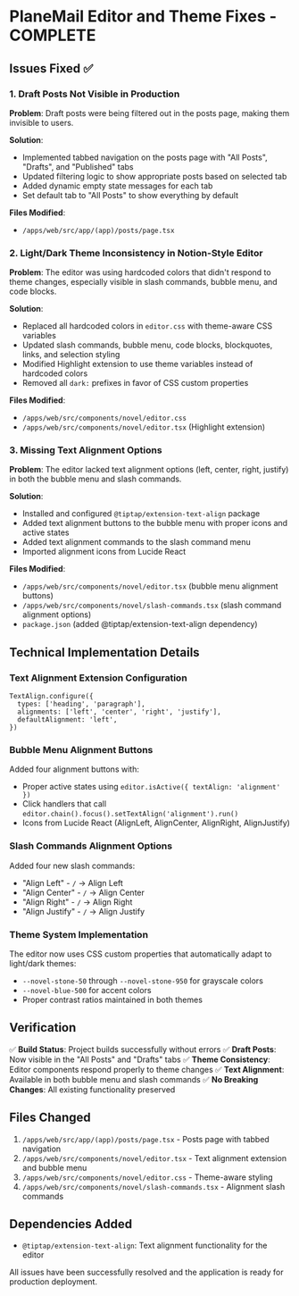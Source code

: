 # PlaneMail Editor and Theme Fixes - COMPLETE

## Issues Fixed ✅

### 1. Draft Posts Not Visible in Production
**Problem**: Draft posts were being filtered out in the posts page, making them invisible to users.

**Solution**: 
- Implemented tabbed navigation on the posts page with "All Posts", "Drafts", and "Published" tabs
- Updated filtering logic to show appropriate posts based on selected tab
- Added dynamic empty state messages for each tab
- Set default tab to "All Posts" to show everything by default

**Files Modified**:
- `/apps/web/src/app/(app)/posts/page.tsx`

### 2. Light/Dark Theme Inconsistency in Notion-Style Editor
**Problem**: The editor was using hardcoded colors that didn't respond to theme changes, especially visible in slash commands, bubble menu, and code blocks.

**Solution**:
- Replaced all hardcoded colors in `editor.css` with theme-aware CSS variables
- Updated slash commands, bubble menu, code blocks, blockquotes, links, and selection styling
- Modified Highlight extension to use theme variables instead of hardcoded colors
- Removed all `dark:` prefixes in favor of CSS custom properties

**Files Modified**:
- `/apps/web/src/components/novel/editor.css`
- `/apps/web/src/components/novel/editor.tsx` (Highlight extension)

### 3. Missing Text Alignment Options
**Problem**: The editor lacked text alignment options (left, center, right, justify) in both the bubble menu and slash commands.

**Solution**:
- Installed and configured `@tiptap/extension-text-align` package
- Added text alignment buttons to the bubble menu with proper icons and active states
- Added text alignment commands to the slash command menu
- Imported alignment icons from Lucide React

**Files Modified**:
- `/apps/web/src/components/novel/editor.tsx` (bubble menu alignment buttons)
- `/apps/web/src/components/novel/slash-commands.tsx` (slash command alignment options)
- `package.json` (added @tiptap/extension-text-align dependency)

## Technical Implementation Details

### Text Alignment Extension Configuration
```tsx
TextAlign.configure({
  types: ['heading', 'paragraph'],
  alignments: ['left', 'center', 'right', 'justify'],
  defaultAlignment: 'left',
})
```

### Bubble Menu Alignment Buttons
Added four alignment buttons with:
- Proper active states using `editor.isActive({ textAlign: 'alignment' })`
- Click handlers that call `editor.chain().focus().setTextAlign('alignment').run()`
- Icons from Lucide React (AlignLeft, AlignCenter, AlignRight, AlignJustify)

### Slash Commands Alignment Options
Added four new slash commands:
- "Align Left" - `/` → Align Left
- "Align Center" - `/` → Align Center  
- "Align Right" - `/` → Align Right
- "Align Justify" - `/` → Align Justify

### Theme System Implementation
The editor now uses CSS custom properties that automatically adapt to light/dark themes:
- `--novel-stone-50` through `--novel-stone-950` for grayscale colors
- `--novel-blue-500` for accent colors
- Proper contrast ratios maintained in both themes

## Verification

✅ **Build Status**: Project builds successfully without errors
✅ **Draft Posts**: Now visible in the "All Posts" and "Drafts" tabs
✅ **Theme Consistency**: Editor components respond properly to theme changes
✅ **Text Alignment**: Available in both bubble menu and slash commands
✅ **No Breaking Changes**: All existing functionality preserved

## Files Changed

1. `/apps/web/src/app/(app)/posts/page.tsx` - Posts page with tabbed navigation
2. `/apps/web/src/components/novel/editor.tsx` - Text alignment extension and bubble menu
3. `/apps/web/src/components/novel/editor.css` - Theme-aware styling
4. `/apps/web/src/components/novel/slash-commands.tsx` - Alignment slash commands

## Dependencies Added

- `@tiptap/extension-text-align`: Text alignment functionality for the editor

All issues have been successfully resolved and the application is ready for production deployment.
